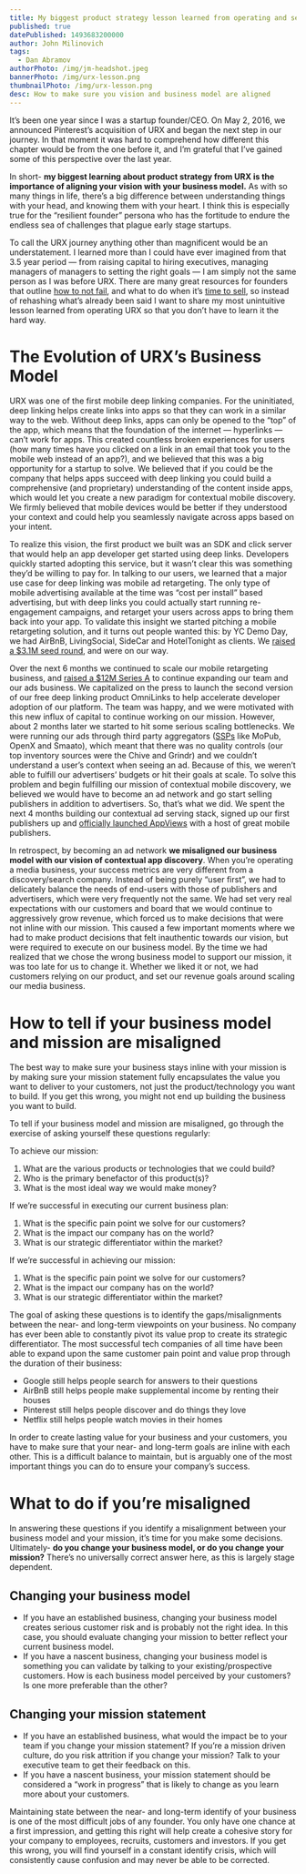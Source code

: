 ```yaml
---
title: My biggest product strategy lesson learned from operating and selling URX (YC S13)
published: true
datePublished: 1493683200000
author: John Milinovich
tags:
  - Dan Abramov
authorPhoto: /img/jm-headshot.jpeg
bannerPhoto: /img/urx-lesson.png
thumbnailPhoto: /img/urx-lesson.png
desc: How to make sure you vision and business model are aligned
---
```

It’s been one year since I was a startup founder/CEO. On May 2, 2016, we announced Pinterest’s acquisition of URX and began the next step in our journey. In that moment it was hard to comprehend how different this chapter would be from the one before it, and I’m grateful that I’ve gained some of this perspective over the last year.

In short- **my biggest learning about product strategy from URX is the importance of aligning your vision with your business model.** As with so many things in life, there’s a big difference between understanding things with your head, and knowing them with your heart. I think this is especially true for the “resilient founder” persona who has the fortitude to endure the endless sea of challenges that plague early stage startups.

To call the URX journey anything other than magnificent would be an understatement. I learned more than I could have ever imagined from that 3.5 year period — from raising capital to hiring executives, managing managers of managers to setting the right goals — I am simply not the same person as I was before URX. There are many great resources for founders that outline [how to not fail](http://blog.ycombinator.com/how-not-to-fail/), and what to do when it’s [time to sell](https://justinkan.com/the-founders-guide-to-selling-your-company-a1b2025c9481?gi=58f6ac561735), so instead of rehashing what’s already been said I want to share my most unintuitive lesson learned from operating URX so that you don’t have to learn it the hard way.

# The Evolution of URX’s Business Model
URX was one of the first mobile deep linking companies. For the uninitiated, deep linking helps create links into apps so that they can work in a similar way to the web. Without deep links, apps can only be opened to the “top” of the app, which means that the foundation of the internet — hyperlinks — can’t work for apps. This created countless broken experiences for users (how many times have you clicked on a link in an email that took you to the mobile web instead of an app?), and we believed that this was a big opportunity for a startup to solve. We believed that if you could be the company that helps apps succeed with deep linking you could build a comprehensive (and proprietary) understanding of the content inside apps, which would let you create a new paradigm for contextual mobile discovery. We firmly believed that mobile devices would be better if they understood your context and could help you seamlessly navigate across apps based on your intent.

To realize this vision, the first product we built was an SDK and click server that would help an app developer get started using deep links. Developers quickly started adopting this service, but it wasn’t clear this was something they’d be willing to pay for. In talking to our users, we learned that a major use case for deep linking was mobile ad retargeting. The only type of mobile advertising available at the time was “cost per install” based advertising, but with deep links you could actually start running re-engagement campaigns, and retarget your users across apps to bring them back into your app. To validate this insight we started pitching a mobile retargeting solution, and it turns out people wanted this: by YC Demo Day, we had AirBnB, LivingSocial, SideCar and HotelTonight as clients. We [raised a $3.1M seed round](https://techcrunch.com/2013/10/16/urx-ads/), and were on our way.

Over the next 6 months we continued to scale our mobile retargeting business, and [raised a $12M Series A](http://blog.ycombinator.com/urx-yc-s13-raises-12-dollars-million-sets-sights-on-links-inside-apps/) to continue expanding our team and our ads business. We capitalized on the press to launch the second version of our free deep linking product OmniLinks to help accelerate developer adoption of our platform. The team was happy, and we were motivated with this new influx of capital to continue working on our mission. However, about 2 months later we started to hit some serious scaling bottlenecks. We were running our ads through third party aggregators ([SSPs](https://digiday.com/media/wtf-supply-side-platform/) like MoPub, OpenX and Smaato), which meant that there was no quality controls (our top inventory sources were the Chive and Grindr) and we couldn’t understand a user’s context when seeing an ad. Because of this, we weren’t able to fulfill our advertisers’ budgets or hit their goals at scale. To solve this problem and begin fulfilling our mission of contextual mobile discovery, we believed we would have to become an ad network and go start selling publishers in addition to advertisers. So, that’s what we did. We spent the next 4 months building our contextual ad serving stack, signed up our first publishers up and [officially launched AppViews](https://www.recode.net/2015/4/15/11561474/urx-looks-to-make-its-deep-links-pay-off-with-new-ad-type) with a host of great mobile publishers.

In retrospect, by becoming an ad network **we misaligned our business model with our vision of contextual app discovery**. When you’re operating a media business, your success metrics are very different from a discovery/search company. Instead of being purely “user first”, we had to delicately balance the needs of end-users with those of publishers and advertisers, which were very frequently not the same. We had set very real expectations with our customers and board that we would continue to aggressively grow revenue, which forced us to make decisions that were not inline with our mission. This caused a few important moments where we had to make product decisions that felt inauthentic towards our vision, but were required to execute on our business model. By the time we had realized that we chose the wrong business model to support our mission, it was too late for us to change it. Whether we liked it or not, we had customers relying on our product, and set our revenue goals around scaling our media business.

# How to tell if your business model and mission are misaligned
The best way to make sure your business stays inline with your mission is by making sure your mission statement fully encapsulates the value you want to deliver to your customers, not just the product/technology you want to build. If you get this wrong, you might not end up building the business you want to build.

To tell if your business model and mission are misaligned, go through the exercise of asking yourself these questions regularly:

To achieve our mission:

1. What are the various products or technologies that we could build?
2. Who is the primary benefactor of this product(s)?
3. What is the most ideal way we would make money?

If we’re successful in executing our current business plan:

1. What is the specific pain point we solve for our customers?
2. What is the impact our company has on the world?
3. What is our strategic differentiator within the market?

If we’re successful in achieving our mission:

1. What is the specific pain point we solve for our customers?
2. What is the impact our company has on the world?
3. What is our strategic differentiator within the market?

The goal of asking these questions is to identify the gaps/misalignments between the near- and long-term viewpoints on your business. No company has ever been able to constantly pivot its value prop to create its strategic differentiator. The most successful tech companies of all time have been able to expand upon the same customer pain point and value prop through the duration of their business:

- Google still helps people search for answers to their questions
- AirBnB still helps people make supplemental income by renting their houses
- Pinterest still helps people discover and do things they love
- Netflix still helps people watch movies in their homes

In order to create lasting value for your business and your customers, you have to make sure that your near- and long-term goals are inline with each other. This is a difficult balance to maintain, but is arguably one of the most important things you can do to ensure your company’s success.

# What to do if you’re misaligned
In answering these questions if you identify a misalignment between your business model and your mission, it’s time for you make some decisions. Ultimately- **do you change your business model, or do you change your mission?** There’s no universally correct answer here, as this is largely stage dependent.

## Changing your business model
- If you have an established business, changing your business model creates serious customer risk and is probably not the right idea. In this case, you should evaluate changing your mission to better reflect your current business model.
- If you have a nascent business, changing your business model is something you can validate by talking to your existing/prospective customers. How is each business model perceived by your customers? Is one more preferable than the other?

## Changing your mission statement
- If you have an established business, what would the impact be to your team if you change your mission statement? If you’re a mission driven culture, do you risk attrition if you change your mission? Talk to your executive team to get their feedback on this.
- If you have a nascent business, your mission statement should be considered a “work in progress” that is likely to change as you learn more about your customers.

Maintaining state between the near- and long-term identify of your business is one of the most difficult jobs of any founder. You only have one chance at a first impression, and getting this right will help create a cohesive story for your company to employees, recruits, customers and investors. If you get this wrong, you will find yourself in a constant identify crisis, which will consistently cause confusion and may never be able to be corrected.
